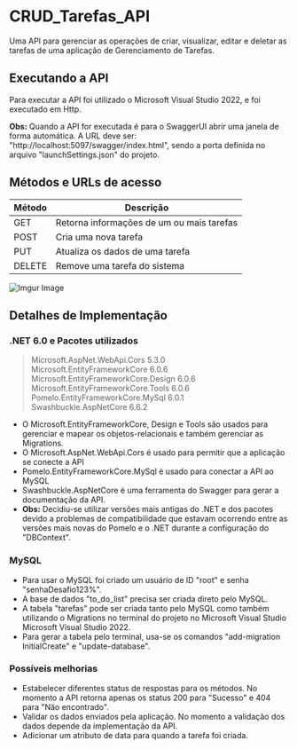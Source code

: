 
# CRUD_Tarefas_API
Uma API para gerenciar as operações de criar, visualizar, editar e deletar as tarefas de uma aplicação de Gerenciamento de Tarefas.

## Executando a API
Para executar a API foi utilizado o Microsoft Visual Studio 2022, e foi executado em Http.

**Obs:** Quando a API for executada é para o SwaggerUI abrir uma janela de forma automática. A URL deve ser: "http://localhost:5097/swagger/index.html", sendo a porta definida no arquivo "launchSettings.json" do projeto.

## Métodos e URLs de acesso
|Método|Descrição  |
|--|--|
|GET| Retorna informações de um ou mais tarefas|
|POST| Cria uma nova tarefa  |
|PUT|  Atualiza os dados de uma tarefa|
|DELETE|  Remove uma tarefa do sistema|

![Imgur Image](https://imgur.com/eE2BVOZ,jpg)


## Detalhes de Implementação

### .NET 6.0 e Pacotes utilizados

   > Microsoft.AspNet.WebApi.Cors  5.3.0    
   > Microsoft.EntityFrameworkCore 6.0.6
   > Microsoft.EntityFrameworkCore.Design 6.0.6 
   > Microsoft.EntityFrameworkCore.Tools 6.0.6    
   >  Pomelo.EntityFrameworkCore.MySql   6.0.1    
   > Swashbuckle.AspNetCore 6.6.2 

- O Microsoft.EntityFrameworkCore, Design e Tools são usados para gerenciar e mapear os objetos-relacionais e também gerenciar as Migrations.
- O Microsoft.AspNet.WebApi.Cors é usado para permitir que a aplicação se conecte a API
- Pomelo.EntityFrameworkCore.MySql é usado para conectar a API ao MySQL
- Swashbuckle.AspNetCore é uma ferramenta do Swagger para gerar a documentação da API.
- **Obs:** Decidiu-se utilizar versões mais antigas do .NET e dos pacotes devido a problemas de compatibilidade que estavam ocorrendo entre as versões mais novas do Pomelo e o .NET durante a configuração do "DBContext".

### MySQL
- Para usar o MySQL foi criado um usuário de ID "root" e senha "senhaDesafio123%".
- A base de dados "to_do_list" precisa ser criada direto pelo MySQL.
- A tabela "tarefas" pode ser criada tanto pelo MySQL como também utilizando o Migrations no terminal do projeto no Microsoft Visual Studio Microsoft Visual Studio 2022.
- Para gerar a tabela pelo terminal, usa-se os comandos "add-migration InitialCreate" e "update-database".

### Possíveis melhorias
- Estabelecer diferentes status de respostas para os métodos. No momento a API retorna apenas os status 200 para "Sucesso" e 404 para "Não encontrado".
- Validar os dados enviados pela aplicação. No momento a validação dos dados depende da implementação da API.
- Adicionar um atributo de data para quando a tarefa foi criada.


[//]: # (These are reference links used in the body of this note and get stripped out when the markdown processor does its job. There is no need to format nicely because it shouldn't be seen. Thanks SO - http://stackoverflow.com/questions/4823468/store-comments-in-markdown-syntax)
   


  
